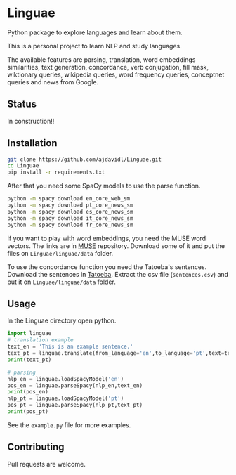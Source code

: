 # Linguae

Python package to explore languages and learn about them.

This is a personal project to learn NLP and study languages.

The available features are parsing, translation, word embeddings similarities, text generation, concordance, verb conjugation, fill mask, wiktionary queries, wikipedia queries, word frequency queries, conceptnet queries and news from Google.

## Status

In construction!!

## Installation

```bash
git clone https://github.com/ajdavidl/Linguae.git
cd Linguae
pip install -r requirements.txt
```

After that you need some SpaCy models to use the parse function.

```bash
python -m spacy download en_core_web_sm
python -m spacy download pt_core_news_sm
python -m spacy download es_core_news_sm
python -m spacy download it_core_news_sm
python -m spacy download fr_core_news_sm
```

If you want to play with word embeddings, you need the MUSE word vectors. The links are in [MUSE](https://github.com/facebookresearch/MUSE#download) repository.
Download some of it and put the files on `Linguae/linguae/data` folder.

To use the concordance function you need the Tatoeba's sentences.
Download the sentences in [Tatoeba](https://tatoeba.org/en/downloads).
Extract the csv file (`sentences.csv`) and put it on `Linguae/linguae/data` folder.

## Usage

In the Linguae directory open python.

```python
import linguae
# translation example
text_en = 'This is an example sentence.'
text_pt = linguae.translate(from_language='en',to_language='pt',text=text_en)
print(text_pt)

# parsing
nlp_en = linguae.loadSpacyModel('en')
pos_en = linguae.parseSpacy(nlp_en,text_en)
print(pos_en)
nlp_pt = linguae.loadSpacyModel('pt')
pos_pt = linguae.parseSpacy(nlp_pt,text_pt)
print(pos_pt)
```

See the `example.py` file for more examples.

## Contributing

Pull requests are welcome.
